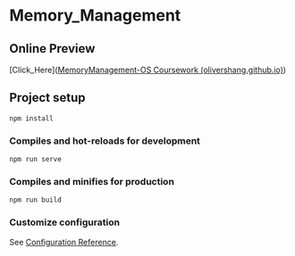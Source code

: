 # Memory_Management

## Online Preview

[Click_Here]([MemoryManagement-OS Coursework (olivershang.github.io)](https://olivershang.github.io/Memory_Management/))

## Project setup

```
npm install
```

### Compiles and hot-reloads for development
```
npm run serve
```

### Compiles and minifies for production
```
npm run build
```

### Customize configuration
See [Configuration Reference](https://cli.vuejs.org/config/).
